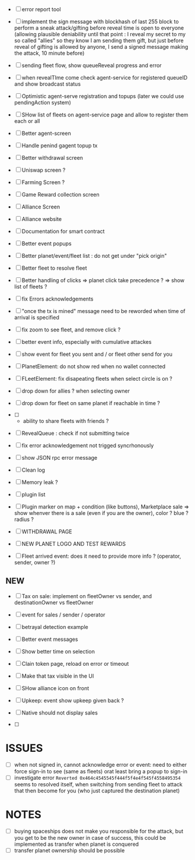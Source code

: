 - [ ] error report tool
- [ ] implement the sign message with blockhash of last 255 block to perform a sneak attack/gifting before reveal time is open to everyone (allowing plausible deniability until that point : I reveal my secret to my so called "allies" so they know I am sending them gift, but just before reveal of gifting is allowed by anyone, I send a signed message making the attack, 10 minute before)
- [ ] sending fleet flow, show queueReveal progress and error
- [ ] when revealTIme come check agent-service for registered queueID and show broadcast status
- [ ] Optimistic agent-serve registration and topups (later we could use pendingAction system)
- [ ] SHow list of fleets on agent-service page and allow to register them each or all
- [ ] Better agent-screen
- [ ] Handle penind gagent topup tx
- [ ] Better withdrawal screen
- [ ] Uniswap screen ?
- [ ] Farming Screen ?
- [ ] Game Reward collection screen
- [ ] Alliance Screen
- [ ] Alliance website
- [ ] Documentation for smart contract
- [ ] Better event popups
- [ ] Better planet/event/fleet list : do not get under "pick origin"
- [ ] Better fleet to resolve fleet
- [ ] Better handling of clicks => planet click take precedence ? => show list of fleets ?
- [ ] fix Errors acknowledgements

- [ ] "once the tx is mined" message need to be reworded when time of arrival is specified
- [ ] fix zoom to see fleet, and remove click ?
- [ ] better event info, especially with cumulative attackes
- [ ] show event for fleet you sent and / or fleet other send for you
- [ ] PlanetElement: do not show red when no wallet connected
- [ ] FLeetElement: fix disapeating fleets when select circle is on ?
- [ ] drop down for allies ? when selecting owner
- [ ] drop down for fleet on same planet if reachable in time ?
- [ ] - ability to share fleets with friends ?
- [ ] RevealQueue : check if not submitting twice
- [ ] fix error acknowledgement not trigged syncrhonously
- [ ] show JSON rpc error message
- [ ] Clean log
- [ ] Memory leak ?
- [ ] plugin list
- [ ] Plugin marker on map + condition (like buttons), Marketplace sale => show whenver there is a sale (even if you are the owner), color ? blue ? radius ?
- [ ] WITHDRAWAL PAGE
- [ ] NEW PLANET LOGO AND TEST REWARDS
- [ ] Fleet arrived event: does it need to provide more info ? (operator, sender, owner ?)

## NEW

- [ ] Tax on sale: implement on fleetOwner vs sender, and destinationOwner vs fleetOwner

- [ ] event for sales / sender / operator
- [ ] betrayal detection example
- [ ] Better event messages
- [ ] Show better time on selection
- [ ] Clain token page, reload on error or timeout
- [ ] Make that tax visible in the UI
- [ ] SHow alliance icon on front
- [ ] Upkeep: event show upkeep given back ?
- [ ] Native should not display sales
- [ ]

# ISSUES

- [ ] when not signed in, cannot acknowledge error or event: need to either force sign-in to see (same as fleets) orat least bring a popup to sign-in
- [ ] investigate error `Reverted 0x464c4545545f444f5f4e4f545f4558495354` seems to resolved itself, when switching from sending fleet to attack that then become for you (who just captured the destination planet)

# NOTES

- [ ] buying spaceships does not make you responsible for the attack, but you get to be the new owner in case of success, this could be implemented as transfer when planet is conquered
- [ ] transfer planet ownership should be possible
